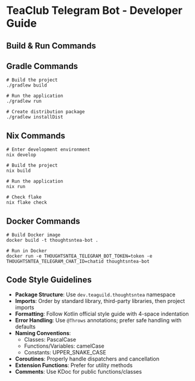 # TeaClub Telegram Bot - Developer Guide

## Build & Run Commands

## Gradle Commands
```
# Build the project
./gradlew build

# Run the application
./gradlew run

# Create distribution package
./gradlew installDist
```

## Nix Commands
```
# Enter development environment
nix develop

# Build the project
nix build

# Run the application
nix run

# Check flake
nix flake check
```

## Docker Commands
```
# Build Docker image
docker build -t thoughtsntea-bot .

# Run in Docker
docker run -e THOUGHTSNTEA_TELEGRAM_BOT_TOKEN=token -e THOUGHTSNTEA_TELEGRAM_CHAT_ID=chatid thoughtsntea-bot
```

## Code Style Guidelines
- **Package Structure**: Use `dev.teaguild.thoughtsntea` namespace
- **Imports**: Order by standard library, third-party libraries, then project imports
- **Formatting**: Follow Kotlin official style guide with 4-space indentation
- **Error Handling**: Use `@Throws` annotations; prefer safe handling with defaults
- **Naming Conventions**: 
  - Classes: PascalCase
  - Functions/Variables: camelCase
  - Constants: UPPER_SNAKE_CASE
- **Coroutines**: Properly handle dispatchers and cancellation
- **Extension Functions**: Prefer for utility methods
- **Comments**: Use KDoc for public functions/classes